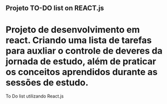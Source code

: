 
## Projeto TO-DO list on REACT.js

Projeto de desenvolvimento em react. Criando uma lista de tarefas para auxliar o controle de deveres da jornada de estudo, além de praticar os conceitos aprendidos durante as sessões de estudo. 
=======
To Do list utilizando React.js

